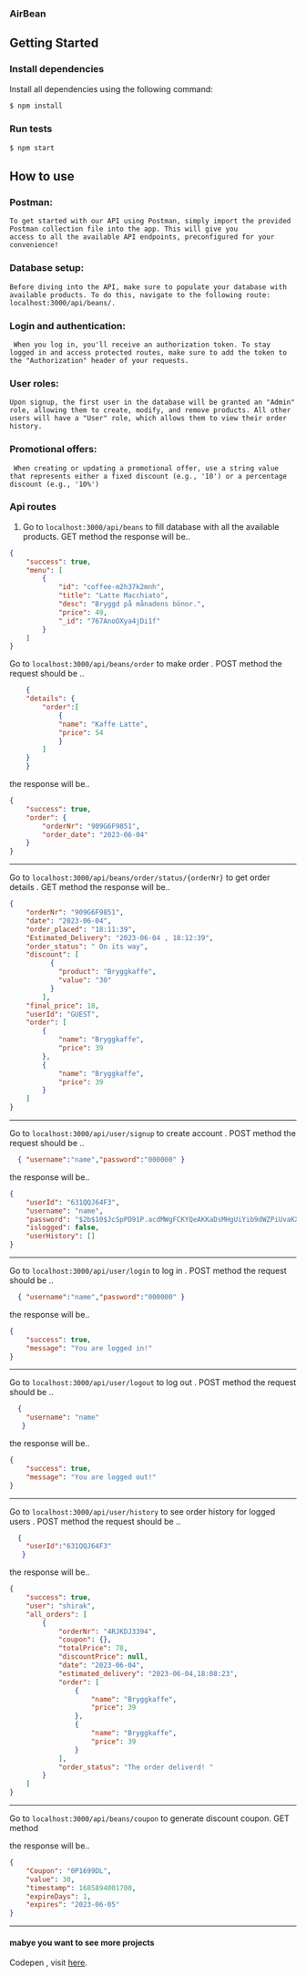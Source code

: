 ### AirBean


## Getting Started


### Install dependencies
Install all dependencies using the following command:
```bash
$ npm install
```

### Run tests
```bash
$ npm start
```

## How to use
  ### Postman:
	To get started with our API using Postman, simply import the provided Postman collection file into the app. This will give you 
	access to all the available API endpoints, preconfigured for your convenience!

 ### Database setup:
	Before diving into the API, make sure to populate your database with available products. To do this, navigate to the following route: localhost:3000/api/beans/. 
 
 ### Login and authentication: 
	 When you log in, you'll receive an authorization token. To stay logged in and access protected routes, make sure to add the token to the "Authorization" header of your requests.

 ### User roles: 
	Upon signup, the first user in the database will be granted an "Admin" role, allowing them to create, modify, and remove products. All other users will have a "User" role, which allows them to view their order history.

 ### Promotional offers:
	 When creating or updating a promotional offer, use a string value that represents either a fixed discount (e.g., '10') or a percentage discount (e.g., '10%')
	

### Api routes
1. Go to `localhost:3000/api/beans` to fill database with all the available products. 
GET method 
the response will be.. 
```JSON
{
	"success": true,
	"menu": [
		{
			"id": "coffee-m2h37k2mnh",
			"title": "Latte Macchiato",
			"desc": "Bryggd på månadens bönor.",
			"price": 49,
			"_id": "767AnoOXya4jDi1f"
		}
	]
}
```
Go to `localhost:3000/api/beans/order` to make order . 
POST method 
the request should be .. 
```JSON
    {        
    "details": {
        "order":[
            {
			"name": "Kaffe Latte",
			"price": 54
       		}
        ]	       
    }	
    }
```

the response will be.. 
```JSON
{
	"success": true,
	"order": {
		"orderNr": "909G6F9851",
		"order_date": "2023-06-04"
	}
}
```

------ 

Go to `localhost:3000/api/beans/order/status/{orderNr}` to get order details  . 
GET method 
the response will be.. 
```JSON
{
	"orderNr": "909G6F9851",
	"date": "2023-06-04",
	"order_placed": "18:11:39",
	"Estimated_Delivery": "2023-06-04 , 18:12:39",
	"order_status": " On its way",
	"discount": [
          {
            "product": "Bryggkaffe",
            "value": "30"
          }
        ],
	"final_price": 18,
	"userId": "GUEST",
	"order": [
		{
			"name": "Bryggkaffe",
			"price": 39
		},
		{
			"name": "Bryggkaffe",
			"price": 39
		}
	]
}
```

------ 

Go to `localhost:3000/api/user/signup` to create account  . 
POST method 
the request should be .. 
```JSON
  { "username":"name","password":"000000" }
```
the response will be.. 
```JSON
{
	"userId": "631QQJ64F3",
	"username": "name",
	"password": "$2b$10$JcSpPD91P.acdMWgFCKYQeAKKaDsMHgUiYib9dWZPiUvaKXAbikGC",
	"islogged": false,
	"userHistory": []
}
```

------ 
Go to `localhost:3000/api/user/login` to log in  . 
POST method 
the request should be .. 
```JSON
  { "username":"name","password":"000000" }
```
the response will be.. 
```JSON
{
	"success": true,
	"message": "You are logged in!"
}
```

------ 
Go to `localhost:3000/api/user/logout` to log out   . 
POST method 
the request should be .. 
```JSON
  {
	"username": "name"
   }
```
the response will be.. 
```JSON
{
	"success": true,
	"message": "You are logged out!"
}
```

------ 
Go to `localhost:3000/api/user/history` to see order history for logged users   . 
POST method 
the request should be .. 
```JSON
  {
	"userId":"631QQJ64F3"
   }
```
the response will be.. 
```JSON
{
	"success": true,
	"user": "shirak",
	"all_orders": [
		{
			"orderNr": "4RJKDJ3394",
			"coupon": {},
			"totalPrice": 78,
			"discountPrice": null,
			"date": "2023-06-04",
			"estimated_delivery": "2023-06-04,18:08:23",
			"order": [
				{
					"name": "Bryggkaffe",
					"price": 39
				},
				{
					"name": "Bryggkaffe",
					"price": 39
				}
			],
			"order_status": "The order deliverd! "
		}
	]
}
```

------ 
Go to `localhost:3000/api/beans/coupon` to generate discount coupon. 
GET method 

the response will be.. 
```JSON
{
	"Coupon": "0P1699DL",
	"value": 30,
	"timestamp": 1685894001700,
	"expireDays": 1,
	"expires": "2023-06-05"
}
```

------ 


#### mabye you want to see more projects 
Codepen , visit [here](https://codepen.io/shirakserop).

  
